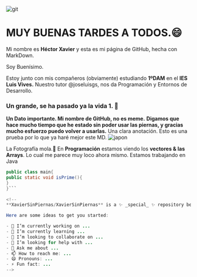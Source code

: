  ![git](https://statics.rubenortiz.es/wp-content/uploads/2020/10/04105143/GitHub_Logo.png)
# MUY BUENAS TARDES A TODOS.😄
  Mi nombre es **Héctor Xavier** y esta es mi página de GitHub, hecha con MarkDown. 
  
  Soy Buenísimo.


 Estoy junto con mis compañeros (obviamente) estudiando **1ºDAM** en el **IES Luis Vives.**
 Nuestro tutor @joseluisgs, nos da Programación y Entornos de Desarrollo. 
 ### Un grande, se ha pasado ya la vida 1. 👺
  **Un Dato importante. Mi nombre de GitHub, no es meme.**
  **Digamos que hace mucho tiempo que he estado sin poder usar las piernas, y gracias mucho esfuerzo puedo volver a usarlas.**
Una clara anotación. Esto es una prueba por lo que ya haré mejor este MD.
![japon](https://images.unsplash.com/photo-1528360983277-13d401cdc186?ixlib=rb-1.2.1&ixid=MnwxMjA3fDB8MHxleHBsb3JlLWZlZWR8Nnx8fGVufDB8fHx8&w=1000&q=80)

La Fotografía mola.👹
En **Programación** estamos viendo los **vectores & las Arrays**. Lo cual me parece muy loco ahora mismo.
Estamos trabajando en Java
```java
public class main{
public static void isPrime(){
}
}```
  
<!--
**XavierSinPiernas/XavierSinPiernas** is a ✨ _special_ ✨ repository because its `README.md` (this file) appears on your GitHub profile.

Here are some ideas to get you started:

- 🔭 I’m currently working on ...
- 🌱 I’m currently learning ...
- 👯 I’m looking to collaborate on ...
- 🤔 I’m looking for help with ...
- 💬 Ask me about ...
- 📫 How to reach me: ...
- 😄 Pronouns: ...
- ⚡ Fun fact: ...
-->
